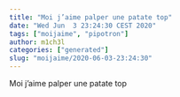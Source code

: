```yaml
---
title: "Moi j’aime palper une patate top"
date: "Wed Jun  3 23:24:30 CEST 2020"
tags: ["moijaime", "pipotron"]
author: m1ch3l
categories: ["generated"]
slug: "moijaime/2020-06-03-23:24:30"
---
```


Moi j’aime palper une patate top
